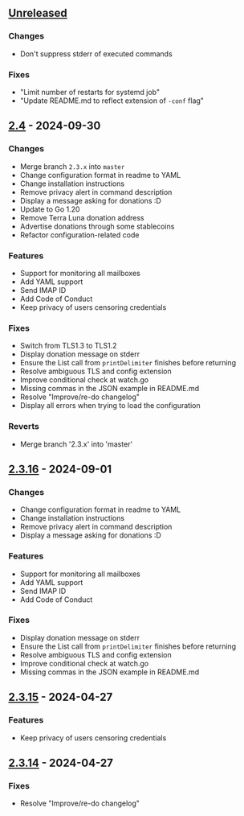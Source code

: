 <a name="unreleased"></a>
## [Unreleased]

### Changes
- Don't suppress stderr of executed commands

### Fixes
- "Limit number of restarts for systemd job"
- "Update README.md to reflect extension of `-conf` flag"


<a name="2.4"></a>
## [2.4] - 2024-09-30
### Changes
- Merge branch `2.3.x` into `master`
- Change configuration format in readme to YAML
- Change installation instructions
- Remove privacy alert in command description
- Display a message asking for donations :D
- Update to Go 1.20
- Remove Terra Luna donation address
- Advertise donations through some stablecoins
- Refactor configuration-related code

### Features
- Support for monitoring all mailboxes
- Add YAML support
- Send IMAP ID
- Add Code of Conduct
- Keep privacy of users censoring credentials

### Fixes
- Switch from TLS1.3 to TLS1.2
- Display donation message on stderr
- Ensure the List call from `printDelimiter` finishes before returning
- Resolve ambiguous TLS and config extension
- Improve conditional check at watch.go
- Missing commas in the JSON example in README.md
- Resolve "Improve/re-do changelog"
- Display all errors when trying to load the configuration

### Reverts
- Merge branch '2.3.x' into 'master'


<a name="2.3.16"></a>
## [2.3.16] - 2024-09-01
### Changes
- Change configuration format in readme to YAML
- Change installation instructions
- Remove privacy alert in command description
- Display a message asking for donations :D

### Features
- Support for monitoring all mailboxes
- Add YAML support
- Send IMAP ID
- Add Code of Conduct

### Fixes
- Display donation message on stderr
- Ensure the List call from `printDelimiter` finishes before returning
- Resolve ambiguous TLS and config extension
- Improve conditional check at watch.go
- Missing commas in the JSON example in README.md


<a name="2.3.15"></a>
## [2.3.15] - 2024-04-27
### Features
- Keep privacy of users censoring credentials


<a name="2.3.14"></a>
## [2.3.14] - 2024-04-27
### Fixes
- Resolve "Improve/re-do changelog"


[Unreleased]: https://gitlab.com/shackra/goimapnotify/compare/2.4...HEAD
[2.4]: https://gitlab.com/shackra/goimapnotify/compare/2.3.16...2.4
[2.3.16]: https://gitlab.com/shackra/goimapnotify/compare/2.3.15...2.3.16
[2.3.15]: https://gitlab.com/shackra/goimapnotify/compare/2.3.14...2.3.15
[2.3.14]: https://gitlab.com/shackra/goimapnotify/compare/2.3.13...2.3.14
